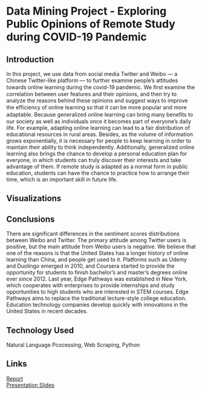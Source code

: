 # Data Mining Project - Exploring Public Opinions of Remote Study during COVID-19 Pandemic

## Introduction
In this project, we use data from social media Twitter and Weibo — a Chinese Twitter-like platform — to further examine people’s attitudes towards online learning during the covid-19 pandemic. We ﬁrst examine the correlation between user features and their opinions, and then try to analyze the reasons behind these opinions and suggest ways to improve the eﬃciency of online learning so that it can be more popular and more adaptable. Because generalized online learning can bring many beneﬁts to our society as well as individuals once it becomes part of everyone’s daily life. For example, adapting online learning can lead to a fair distribution of educational resources in rural areas. Besides, as the volume of information grows exponentially, it is necessary for people to keep learning in order to maintain their ability to think independently. Additionally, generalized online learning also brings the chance to develop a personal education plan for everyone, in which students can truly discover their interests and take advantage of them. If remote study is adapted as a normal form in public education, students can have the chance to practice how to arrange their time, which is an important skill in future life.

## Visualizations


## Conclusions
There are significant differences in the sentiment scores distributions between Weibo and Twitter. The primary attitude among Twitter users is positive, but the main attitude from Weibo users is negative. We believe that one of the reasons is that the United States has a longer history of online learning than China, and people get used to it. Platforms such as Udemy and Duolingo emerged in 2010, and Coursera started to provide the opportunity for students to finish bachelor’s and master’s degrees online ever since 2012. Last year, Edge Pathways was established in New York, which cooperates with enterprises to provide internships and study opportunities to high students who are interested in STEM courses. Edge Pathways aims to replace the traditional lecture-style college education. Education technology companies develop quickly with innovations in the United States in recent decades.

## Technology Used
Natural Language Pcocessing, Web Scraping, Python

## Links
[Report](https://docs.google.com/document/d/1KoEKfsgh7cFqkyfid45hh5J91Up4lcrWa7KxKcba4tY/edit?usp=sharing) \
[Presentation Slides](https://docs.google.com/presentation/d/1D4tXdYYIuCH6KIYtRPDNB5ikmIUnyHM-tlQwYYOLBeQ/edit?usp=sharing)
